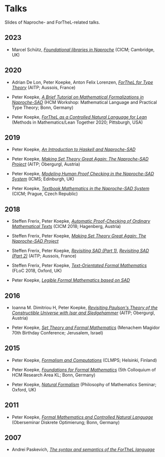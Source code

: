 # Talks

Slides of Naproche- and ForTheL-related talks.


## 2023

* Marcel Schütz,
  [*Foundational libraries in Naproche*](2023/schuetz_foundational-libraries-in-naproche.pdf)
  (CICM; Cambridge, UK)


## 2020

* Adrian De Lon, Peter Koepke, Anton Felix Lorenzen,
  [*ForTheL for Type Theory*](2020/de-lon-koepke-lorenzen_forthel-for-type-theory.pdf)
  (AITP; Aussois, France)

* Peter Koepke,
  [*A Brief Tutorial on Mathematical Formalizations in Naproche-SAD*](2020/koepke_a-brief-tutorial-on-mathematical-formalizations-in-naproche-sad.pdf)
  (HCM Workshop: Mathematical Language and Practical Type Theory; Bonn, Germany)

* Peter Koepke,
  [*ForTheL as a Controlled Natural Language for Lean*](2020/koepke_forthel-as-a-controlled-natural-language-for-lean.pdf)
  (Methods in Mathematics/Lean Together 2020; Pittsburgh, USA)


## 2019

* Peter Koepke,
  [*An Introduction to Haskell and Naproche-SAD*](2019/koepke_an-introduction-to-haskell-and-naproche-sad.pdf)

* Peter Koepke,
  [*Making Set Theory Great Again: The Naproche-SAD Project*](2019/koepke_making-set-theory-great-again--the-naproche-sad-project.pdf)
  (AITP; Obergurgl, Austria)

* Peter Koepke,
  [*Modeling Human Proof Checking in the Naproche-SAD System*](2019/koepke_modeling-huma-proof-checking-in-the-naproche-sad-system.pdf)
  (ICMS; Edinburgh, UK)

* Peter Koepke,
  [*Textbook Mathematics in the Naproche-SAD System*](2019/koepke_textbook-mathematics-in-the-naproche-sad-system.pdf)
  (CICM; Prague, Czech Republic)


## 2018

* Steffen Frerix, Peter Koepke,
  [*Automatic Proof-Checking of Ordinary Mathematical Texts*](2018/frerix-koepke_automatic-proof-checkingof-ordinary-mathematical-texts.pdf)
  (CICM 2018; Hagenberg, Austria)

* Steffen Frerix, Peter Koepke,
  [*Making Set Theory Great Again: The Naproche-SAD Project*](2018/frerix-koepke_making-set-theory-great-again--the-naproche-sad-project.pdf)

* Steffen Frerix, Peter Koepke,
  [*Revisiting SAD (Part 1)*](2018/frerix-koepke_revisiting-sad_1.pdf),
  [*Revisiting SAD (Part 2)*](2018/frerix-koepke_revisiting-sad_2.pdf)
  (AITP; Aussois, France)

* Steffen Frerix, Peter Koepke,
  [*Text-Orientated Formal Mathematics*](2018/frerix-koepke_text-orientated-formal-mathematics.pdf)
  (FLoC 2018, Oxford, UK)

* Peter Koepke,
  [*Legible Formal Mathematics based on SAD*](2018/koepke_legible-formal-mathematics-based-on-sad.pdf)


## 2016

* Ioanna M. Dimitriou H, Peter Koepke,
  [*Revisiting Paulson's Theory of the Constructible Universe with Isar and Sledgehammer*](2016/dimitriou-koepke_revisiting-paulsons-theory-of-the-constructible-universe-with-isar-and-sledgehammer.pdf)
  (AITP; Obergurgl, Austria)

* Peter Koepke,
  [*Set Theory and Formal Mathematics*](2016/koepke_set-theory-and-formal-mathematics.pdf)
  (Menachem Magidor 70th Birthday Conference; Jerusalem, Israel)


## 2015

* Peter Koepke,
  [*Formalism and Computations*](2015/koepke_formalism-and-computations.pdf)
  (CLMPS; Helsinki, Finland)

* Peter Koepke,
  [*Foundations for Formal Mathematics*](2015/koepke_foundations-for-formal-mathematics.pdf)
  (5th Colloquium of HCM Research Area KL; Bonn, Germany)

* Peter Koepke,
  [*Natural Formalism*](2015/koepke_natural-formalism.pdf)
  (Philosophy of Mathematics Seminar; Oxford, UK)


## 2011

* Peter Koepke,
  [*Formal Mathematics and Controlled Natural Language*](2011/koepke_formal-mathematics-and-controlled-natural-language.pdf)
  (Oberseminar Diskrete Optimierung; Bonn, Germany)

## 2007

* Andrei Paskevich,
  [*The syntax and semantics of the ForTheL language*](2007/paskevich_the-syntax-and-semantics-of-the-forthel-language.pdf)
